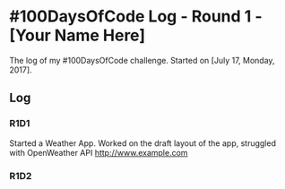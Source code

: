 # #100DaysOfCode Log - Round 1 - [Your Name Here]

The log of my #100DaysOfCode challenge. Started on [July 17, Monday, 2017].

## Log

### R1D1

Started a Weather App. Worked on the draft layout of the app, struggled with OpenWeather API http://www.example.com

### R1D2
